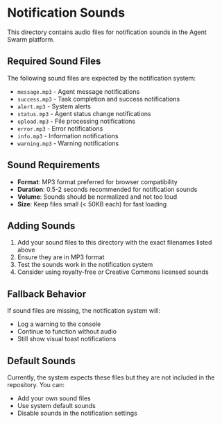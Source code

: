# Notification Sounds

This directory contains audio files for notification sounds in the Agent Swarm platform.

## Required Sound Files

The following sound files are expected by the notification system:

- `message.mp3` - Agent message notifications
- `success.mp3` - Task completion and success notifications  
- `alert.mp3` - System alerts
- `status.mp3` - Agent status change notifications
- `upload.mp3` - File processing notifications
- `error.mp3` - Error notifications
- `info.mp3` - Information notifications
- `warning.mp3` - Warning notifications

## Sound Requirements

- **Format**: MP3 format preferred for browser compatibility
- **Duration**: 0.5-2 seconds recommended for notification sounds
- **Volume**: Sounds should be normalized and not too loud
- **Size**: Keep files small (< 50KB each) for fast loading

## Adding Sounds

1. Add your sound files to this directory with the exact filenames listed above
2. Ensure they are in MP3 format
3. Test the sounds work in the notification system
4. Consider using royalty-free or Creative Commons licensed sounds

## Fallback Behavior

If sound files are missing, the notification system will:
- Log a warning to the console
- Continue to function without audio
- Still show visual toast notifications

## Default Sounds

Currently, the system expects these files but they are not included in the repository. You can:
- Add your own sound files
- Use system default sounds
- Disable sounds in the notification settings 